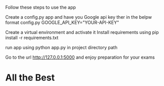 Follow these steps to use the app

Create a config.py app and have you Google api key ther in the belpw format 
config.py
GOOGLE_API_KEY="YOUR-API-KEY"

Create a virtual environment and activate it 
Install requirements using pip install -r requirements.txt

run app using python app.py in project directory path

Go to the url http://127.0.0.1:5000
and enjoy preparation for your exams 
# All the Best
